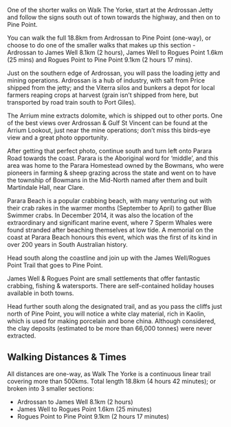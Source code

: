 One of the shorter walks on Walk The Yorke, start at the Ardrossan Jetty and follow the signs south out of town towards the highway, and then on to Pine Point.

You can walk the full 18.8km from Ardrossan to Pine Point (one-way), or choose to do one of the smaller walks that makes up this section - Ardrossan to James Well 8.1km (2 hours), James Well to Rogues Point 1.6km (25 mins) and Rogues Point to Pine Point 9.1km (2 hours 17 mins).

Just on the southern edge of Ardrossan, you will pass the loading jetty and mining operations.  Ardrossan is a hub of industry, with salt from Price shipped from the jetty; and the Viterra silos and bunkers a depot for local farmers reaping crops at harvest (grain isn’t shipped from here, but transported by road train south to Port Giles). 

The Arrium mine extracts dolomite, which is shipped out to other ports.  One of the best views over Ardrossan & Gulf St Vincent can be found at the Arrium Lookout, just near the mine operations; don’t miss this birds-eye view and a great photo opportunity.

After getting that perfect photo, continue south and turn left onto Parara Road towards the coast.  Parara is the Aboriginal word for ‘middle’, and this area was home to the Parara Homestead owned by the Bowmans, who were pioneers in farming & sheep grazing across the state and went on to have the township of Bowmans in the Mid-North named after them and built Martindale Hall, near Clare.

Parara Beach is a popular crabbing beach, with many venturing out with their crab rakes in the warmer months (September to April) to gather Blue Swimmer crabs.  In December 2014, it was also the location of the extraordinary and significant marine event, where 7 Sperm Whales were found stranded after beaching themselves at low tide.  A memorial on the coast at Parara Beach honours this event, which was the first of its kind in over 200 years in South Australian history.

Head south along the coastline and join up with the James Well/Rogues Point Trail that goes to Pine Point. 

James Well & Rogues Point are small settlements that offer fantastic crabbing, fishing & watersports.  There are self-contained holiday houses available in both towns.

Head further south along the designated trail, and as you pass the cliffs just north of Pine Point, you will notice a white clay material, rich in Kaolin, which is used for making porcelain and bone china.  Although considered, the clay deposits (estimated to be more than 66,000 tonnes) were never extracted.

## Walking Distances & Times
All distances are one-way, as Walk The Yorke is a continuous linear trail covering more than 500kms.
Total length 18.8km (4 hours 42 minutes); or broken into 3 smaller sections:

- Ardrossan to James Well 8.1km (2 hours)
- James Well to Rogues Point 1.6km (25 minutes)
- Rogues Point to Pine Point 9.1km (2 hours 17 minutes)
